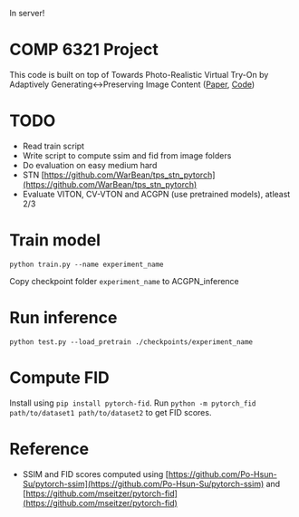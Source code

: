 In server!

# COMP 6321 Project

This code is built on top of Towards Photo-Realistic Virtual Try-On by Adaptively
Generating↔Preserving Image Content ([Paper](https://arxiv.org/pdf/2003.05863.pdf), [Code](https://github.com/switchablenorms/DeepFashion_Try_On))

# TODO
* Read train script
* Write script to compute ssim and fid from image folders
* Do evaluation on easy medium hard
* STN [https://github.com/WarBean/tps_stn_pytorch](https://github.com/WarBean/tps_stn_pytorch)
* Evaluate VITON, CV-VTON and ACGPN (use pretrained models), atleast 2/3

# Train model
`python train.py --name experiment_name`

Copy checkpoint folder `experiment_name` to ACGPN_inference

# Run inference
`python test.py --load_pretrain ./checkpoints/experiment_name`

# Compute FID
Install using `pip install pytorch-fid`.
Run `python -m pytorch_fid path/to/dataset1 path/to/dataset2` to get FID scores.

# Reference
* SSIM and FID scores computed using [https://github.com/Po-Hsun-Su/pytorch-ssim](https://github.com/Po-Hsun-Su/pytorch-ssim) and [https://github.com/mseitzer/pytorch-fid](https://github.com/mseitzer/pytorch-fid)

